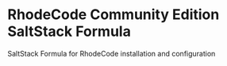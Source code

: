 # RhodeCode Community Edition SaltStack Formula

SaltStack Formula for RhodeCode installation and configuration

